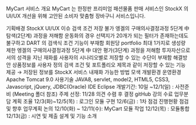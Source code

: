 MyCart
서비스 개요
MyCart 는 한정판 프리미엄 패션물품 판매 서비스인 StockX 의 UI/UX 개선을 위해 고안된 소비자 맞춤형 장바구니 서비스입니다.

기획배경
StockX UI/UX 이슈
검색 조건 저장 불가
엥겔의 구매의사결정과정 5단계 中 탐색(2단계) 과정을 저해함
운동화의 경우 선택지가 20개가 되는 필터가 존재하는데도 불구하고 DART 의 검색식 조건 기능이 부재함
회원당 portfolio 최대 1가지로 생성량 제한
엥겔의 구매의사결정과정 5단계 中 대안 평가(3단계) 과정을 저해함
투자자산으로서의 성격을 지닌 재화를 사용자의 시나리오별로 저장할 수 있는 수단이 부재함
해결방안
상품정보를 사용자 정의 검색 조건 및 포트폴리오 제목과 같이 저장할 수 있는 기능 제공
→ 저장된 정보를 StockX 서비스 내재화 가능한 방법 모색
개발환경
운영환경
Apache Tomcat 9.0
사용기술
JAVA8, servlet, model2, HTML5, CSS3, Javascript, jQuery, JDBC(Oracle)
IDE
Eclipse
개발기간: 10일
~12/1(일) : 사전준비 (Meeting 폴더 참조)
주제 선정: 11/28 의견 수렴 후 결정
gitHub 강의 수료
업무분담 계획 조율
12/3(화)~12/5(목) : 로그인 모듈 구현
12/6(금) : 1차 점검
진행현황 점검 및 향후 업무계획 논의
12/10(화) ~ 12/11(수): MyCart 모듈 작업
12/12(목) : 모듈통합
12/13(금) : 시연 및 제출
설계 및 기능 소개
